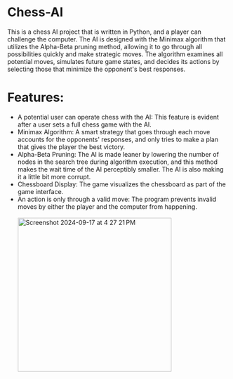 # Chess-AI
This is a chess AI project that is written in Python, and a player can challenge the computer. The AI is designed with the Minimax algorithm that utilizes the Alpha-Beta pruning method, allowing it to go through all possibilities quickly and make strategic moves. The algorithm examines all potential moves, simulates future game states, and decides its actions by selecting those that minimize the opponent's best responses.

# Features:
- A potential user can operate chess with the AI: This feature is evident after a user sets a full chess game with the AI. </br>
- Minimax Algorithm: A smart strategy that goes through each move accounts for the opponents' responses, and only tries to make a plan that gives the player the best victory. </br>
- Alpha-Beta Pruning: The AI is made leaner by lowering the number of nodes in the search tree during algorithm execution, and this method makes the wait time of the AI perceptibly smaller. The AI is also making it a little bit more corrupt.</br>
- Chessboard Display: The game visualizes the chessboard as part of the game interface.</br>
- An action is only through a valid move: The program prevents invalid moves by either the player and the computer from happening.</br> </br>
           <img width="350" alt="Screenshot 2024-09-17 at 4 27 21 PM" src="https://github.com/user-attachments/assets/2cdc9112-1529-4f8a-8017-32c714ff7f00">
